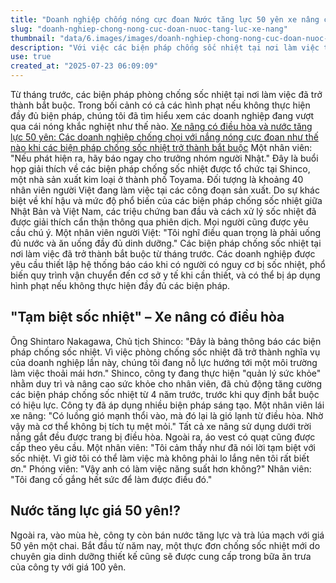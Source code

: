 ```yaml
---
title: "Doanh nghiệp chống nóng cực đoan Nước tăng lực 50 yên xe nâng có điều hòa"
slug: "doanh-nghiep-chong-nong-cuc-doan-nuoc-tang-luc-xe-nang"
thumbnail: "data/6.images/images/doanh-nghiep-chong-nong-cuc-doan-nuoc-tang-luc-xe-nang.webp"
description: "Với việc các biện pháp chống sốc nhiệt tại nơi làm việc trở thành bắt buộc, các doanh nghiệp đang áp dụng những giải pháp sáng tạo như cung cấp đồ uống giá rẻ và trang bị xe nâng có điều hòa để bảo vệ nhân viên khỏi cái nóng gay gắt."
use: true
created_at: "2025-07-23 06:09:09"
---
```


Từ tháng trước, các biện pháp phòng chống sốc nhiệt tại nơi làm việc đã trở thành bắt buộc. Trong bối cảnh có cả các hình phạt nếu không thực hiện đầy đủ biện pháp, chúng tôi đã tìm hiểu xem các doanh nghiệp đang vượt qua cái nóng khắc nghiệt như thế nào.
[Xe nâng có điều hòa và nước tăng lực 50 yên: Các doanh nghiệp chống chọi với nắng nóng cực đoan như thế nào khi các biện pháp chống sốc nhiệt trở thành bắt buộc](https://newsdig.tbs.co.jp/articles/gallery/2061384?utm_source=news.yahoo.co.jp&utm_medium=referral&utm_campaign=partnerLink&ex_position=photo&ex_id=2061384&image=2)
Một nhân viên:
"Nếu phát hiện ra, hãy báo ngay cho trưởng nhóm người Nhật."
Đây là buổi họp giải thích về các biện pháp chống sốc nhiệt được tổ chức tại Shinco, một nhà sản xuất kim loại ở thành phố Toyama. Đối tượng là khoảng 40 nhân viên người Việt đang làm việc tại các công đoạn sản xuất.
Do sự khác biệt về khí hậu và mức độ phổ biến của các biện pháp chống sốc nhiệt giữa Nhật Bản và Việt Nam, các triệu chứng ban đầu và cách xử lý sốc nhiệt đã được giải thích cẩn thận thông qua phiên dịch. Mọi người cũng được yêu cầu chú ý.
Một nhân viên người Việt:
"Tôi nghĩ điều quan trọng là phải uống đủ nước và ăn uống đầy đủ dinh dưỡng."
Các biện pháp chống sốc nhiệt tại nơi làm việc đã trở thành bắt buộc từ tháng trước.
Các doanh nghiệp được yêu cầu thiết lập hệ thống báo cáo khi có người có nguy cơ bị sốc nhiệt, phổ biến quy trình vận chuyển đến cơ sở y tế khi cần thiết, và có thể bị áp dụng hình phạt nếu không thực hiện đầy đủ các biện pháp.

## "Tạm biệt sốc nhiệt" – Xe nâng có điều hòa
Ông Shintaro Nakagawa, Chủ tịch Shinco:
"Đây là bảng thông báo các biện pháp chống sốc nhiệt. Vì việc phòng chống sốc nhiệt đã trở thành nghĩa vụ của doanh nghiệp lần này, chúng tôi đang nỗ lực hướng tới một môi trường làm việc thoải mái hơn."
Shinco, công ty đang thực hiện "quản lý sức khỏe" nhằm duy trì và nâng cao sức khỏe cho nhân viên, đã chủ động tăng cường các biện pháp chống sốc nhiệt từ 4 năm trước, trước khi quy định bắt buộc có hiệu lực. Công ty đã áp dụng nhiều biện pháp sáng tạo.
Một nhân viên lái xe nâng:
"Có luồng gió mạnh thổi vào, mà đó lại là gió lạnh từ điều hòa. Nhờ vậy mà cơ thể không bị tích tụ mệt mỏi."
Tất cả xe nâng sử dụng dưới trời nắng gắt đều được trang bị điều hòa. Ngoài ra, áo vest có quạt cũng được cấp theo yêu cầu.
Một nhân viên:
"Tôi cảm thấy như đã nói lời tạm biệt với sốc nhiệt. Vì giờ tôi có thể làm việc mà không phải lo lắng nên tôi rất biết ơn."
Phóng viên: "Vậy anh có làm việc năng suất hơn không?"
Nhân viên: "Tôi đang cố gắng hết sức để làm được điều đó."

## Nước tăng lực giá 50 yên!?
Ngoài ra, vào mùa hè, công ty còn bán nước tăng lực và trà lúa mạch với giá 50 yên một chai. Bắt đầu từ năm nay, một thực đơn chống sốc nhiệt mới do chuyên gia dinh dưỡng thiết kế cũng sẽ được cung cấp trong bữa ăn trưa của công ty với giá 100 yên.